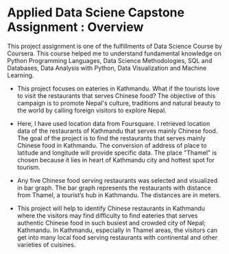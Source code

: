 # Applied Data Sciene Capstone Assignment : Overview

This project assignment is one of the fulfillments of Data Science Course by Coursera. This course helped me to understand fundamental knowledge on Python Programming Languages, Data Science Methodologies, SQL and Databases, Data Analysis with Python, Data Visualization and Machine Learning. 

* This project focuses on eateries in Kathmandu. What if the tourists love to visit the restaurants that serves Chinese food? The objective of this campaign is to promote Nepal's culture, traditions and natural beauty to the world by calling foreign visitors to explore Nepal.

* Here, I have used location data from Foursquare. I retrieved location data of the restaurants of Kathmandu that serves mainly Chinese food. The goal of the project is to find the restaurants that serves mainly Chinese food in Kathmandu. The conversion of address of place to latitude and longitude will provide specific data. The place "Thamel" is chosen because it lies in heart of Kathmandu city and hottest spot for tourism.

* Any five Chinese food serving restaurants was selected and visualized in bar graph. The bar graph represents the restaurants with distance from Thamel, a tourist’s hub in Kathmandu. The distances are in meters. 

* This project will help to identify Chinese restaurants in Kathmandu where the visitors may find difficulty to find eateries that serves authentic Chinese food in such busiest and crowded city of Nepal; Kathmandu. In Kathmandu, especially in Thamel areas, the visitors can get into many local food serving restaurants with continental and other varieties of cuisines.

